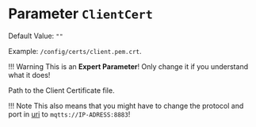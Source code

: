 # Parameter `ClientCert`
Default Value: `""`

Example: `/config/certs/client.pem.crt`.

!!! Warning
    This is an **Expert Parameter**! Only change it if you understand what it does!

Path to the Client Certificate file.

!!! Note
    This also means that you might have to change the protocol and port in [uri](https://jomjol.github.io/AI-on-the-edge-device-docs/Parameters/#parameter-uri) to `mqtts://IP-ADRESS:8883`!
